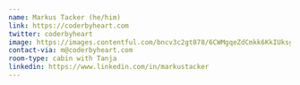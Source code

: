 ```yaml
---
name: Markus Tacker (he/him)
link: https://coderbyheart.com
twitter: coderbyheart
image: https://images.contentful.com/bncv3c2gt878/6CWMgqeZdCmkk6KkIUksgQ/50922090bc6566c6624c12b82a4bf78c/36671282034_427eace68d_o.jpg?w=400
contact-via: m@coderbyheart.com
room-type: cabin with Tanja
linkedin: https://www.linkedin.com/in/markustacker
---
```

